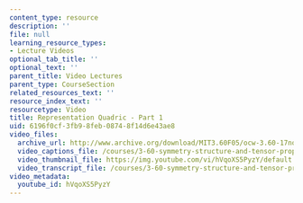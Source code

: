 ```yaml
---
content_type: resource
description: ''
file: null
learning_resource_types:
- Lecture Videos
optional_tab_title: ''
optional_text: ''
parent_title: Video Lectures
parent_type: CourseSection
related_resources_text: ''
resource_index_text: ''
resourcetype: Video
title: Representation Quadric - Part 1
uid: 6196f0cf-3fb9-8feb-0874-8f14d6e43ae8
video_files:
  archive_url: http://www.archive.org/download/MIT3.60F05/ocw-3.60-17nov2005-pt1-220k.mp4
  video_captions_file: /courses/3-60-symmetry-structure-and-tensor-properties-of-materials-fall-2005/a3a03962f415594b9c059ba1b05f820c_hVqoXS5PyzY.vtt
  video_thumbnail_file: https://img.youtube.com/vi/hVqoXS5PyzY/default.jpg
  video_transcript_file: /courses/3-60-symmetry-structure-and-tensor-properties-of-materials-fall-2005/ecfb63cc048a6392293a3c477d2e1018_hVqoXS5PyzY.pdf
video_metadata:
  youtube_id: hVqoXS5PyzY
---
```

